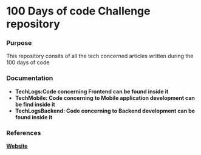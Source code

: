 <h1>100 Days of code Challenge repository</h1>


<h3>Purpose</h3>
<p>This repository consits of all the tech concerned articles written during the 100 days of code</p>


<h3>Documentation</h3>
<ul>
  <li><strong>TechLogs<strong>:Code concerning Frontend can be found inside it</li>
  <li><strong>TechMobile<strong>: Code concerning to Mobile application development can be find inside it</li>
    <li><strong>TechLogsBackend<strong>: Code concerning to Backend development can be found inside it</li>
</ul>

<h3>References</h3>
<a href="www.ihatereading.in/logs">Website</a>



